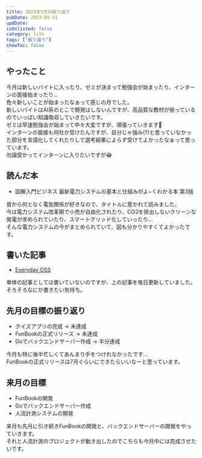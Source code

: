 ```yaml
---
title: 2023年5月の振り返り
pubDate: 2023-05-31
updDate: 
isUnlisted: false
category: life
tags: ["振り返り"]
showToc: false
---
```


## やったこと

今月は新しいバイトに入ったり、ゼミが決まって勉強会が始まったり、インターンの面接始まったり…  
色々新しいことが始まったなぁって感じの月でした。  
新しいバイトはAI系のとこで開発はしないんですが、高品質な教材が揃っているのでいっぱい知識吸収していきたいです。  
ゼミは早速勉強会が始まって中々大変ですが、頑張っていきます💪  
インターンの面接も何社か受けたんですが、自分じゃ強み(?)と思っていなかった部分を言語化してくれたりして選考結果によらず受けてよかったなぁって思っています。  
勿論受かってインターンに入りたいですが😂  

## 読んだ本

- 図解入門ビジネス 最新電力システムの基本と仕組みがよ~くわかる本 第3版

昔から何となく電気関係が好きなので、タイトルに惹かれて読みました。  
今は電力システム改革期で小売が自由化されたり、CO2を排出しないクリーンな発電が求められていたり、スマートグリッド化していったり…  
そんな電力システムの今がまとめられていて、図も分かりやすくてよかったです。  

## 書いた記事

- [Everyday OSS](https://yashikota.com/blog/oss)

単体の記事としては書いていないのですが、上の記事を毎日更新していました。  
そろそろなにか書きたい気持ち。  

## 先月の目標の振り返り

- クイズアプリの完成
  → 未達成
- FunBookの正式リリース
  → 未達成
- Goでバックエンドサーバー作成
  → 半分達成

今月も特に後半忙しくてあんまり手をつけれなかったです…  
FunBookの正式リリースは7月ぐらいにできたらいいなーと思っています。  

## 来月の目標

- FunBookの開発
- Goでバックエンドサーバー作成
- 人流計測システムの開発

来月も先月に引き続きFunBookの開発と、バックエンドサーバーの開発をやっていきます。  
それと人流計測のプロジェクトが動き出したのでこちらも今月中には完成させたいです。  
